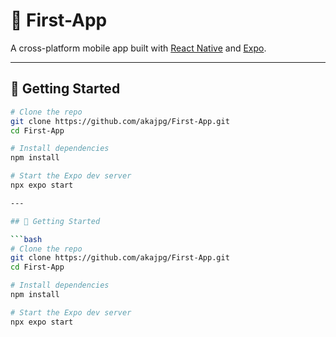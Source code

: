 # 📱 First-App

A cross-platform mobile app built with [React Native](https://reactnative.dev/) and [Expo](https://expo.dev/).

---

## 🚀 Getting Started

```bash
# Clone the repo
git clone https://github.com/akajpg/First-App.git
cd First-App

# Install dependencies
npm install

# Start the Expo dev server
npx expo start

---

## 🚀 Getting Started

```bash
# Clone the repo
git clone https://github.com/akajpg/First-App.git
cd First-App

# Install dependencies
npm install

# Start the Expo dev server
npx expo start